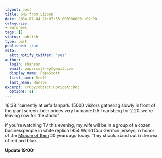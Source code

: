```yaml
---
layout: post
title: SMS from Lisbon
date: 2004-07-04 18:07:55.000000000 +02:00
categories:
- euronews
tags: []
status: publish
type: post
published: true
meta:
  aktt_notify_twitter: 'yes'
author:
  login: shanson
  email: papascott-wp@gmail.com
  display_name: PapaScott
  first_name: Scott
  last_name: Hanson
excerpt: !ruby/object:Hpricot::Doc
  options: {}
---
```

<p>16:38 "currently at uefa fanpark. 15000 visitors gathering slowly in front of the giant screen. beer prices very humane: 0.5 l carlsberg for 2.20. we're leaving now for the stadio"</p>
<p>If you're watching TV this evening, my wife will be in a group of a dozen businesspeople in white replica 1954 World Cup German jerseys, in honor of the <a href="http://www.german-cinema.de/archive/film_view.php?film_id=832">Miracle of Bern</a> 50 years ago today. They should stand out in the sea of red and blue. </p>
<p><strong>Update 19:00:</strong></p>
<p><img src="http://www.papascott.de/wordpress/wp-content/uploads/2004/07/mms.jpg" alt="" /></p>
